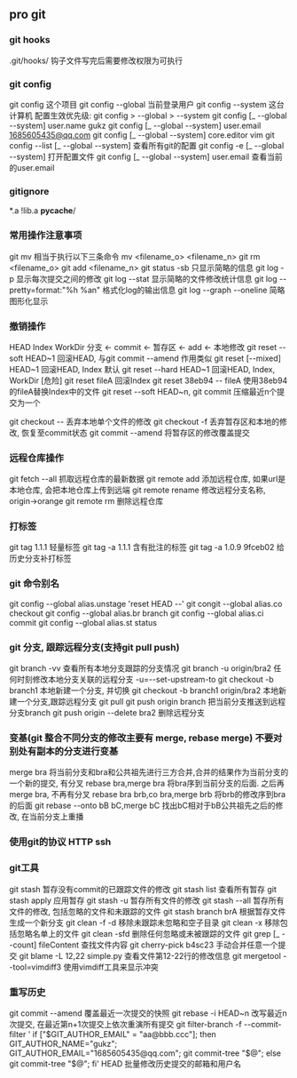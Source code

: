 ## pro git
### git hooks
.git/hooks/ 钩子文件写完后需要修改权限为可执行 
### git config
git config            这个项目
git config --global   当前登录用户
git config --system   这台计算机
配置生效优先级:  git config > --global > --system
git config [_ --global --system] user.name gukz
git config [_ --global --system] user.email 1685605435@qq.com
git config [_ --global --system] core.editor vim
git config --list [_ --global --system]     查看所有git的配置
git config -e [_ --global --system]         打开配置文件
git config [_ --global --system] user.email 查看当前的user.email
### gitignore
*.a
!lib.a
__pycache__/
### 常用操作注意事项
git mv <filename>            相当于执行以下三条命令
    mv <filename_o> <filename_n>
    git rm <filename_o>
    git add <filename_n>
git status -sb               只显示简略的信息
git log -p                   显示每次提交之间的修改
git log --stat               显示简略的文件修改统计信息
git log --pretty=format:"%h  %an" 格式化log的输出信息
git log --graph --oneline    简略图形化显示
### 撤销操作
  HEAD              Index            WorkDir
  分支 <- commit <- 暂存区 <- add <- 本地修改
git reset --soft HEAD~1      回滚HEAD, 与git commit --amend 作用类似
git reset [--mixed] HEAD~1   回滚HEAD, Index 默认
git reset --hard HEAD~1      回滚HEAD, Index, WorkDir [危险]
git reset fileA              回滚Index
git reset 38eb94 -- fileA    使用38eb94的fileA替换Index中的文件
git reset --soft HEAD~n, git commit 压缩最近n个提交为一个

git checkout -- <filename>   丢弃本地单个文件的修改
git checkout -f              丢弃暂存区和本地的修改, 恢复至commit状态
git commit --amend           将暂存区的修改覆盖提交
### 远程仓库操作
git fetch --all              抓取远程仓库的最新数据
git remote add <shortname default=origin> <url> 添加远程仓库, 如果url是本地仓库, 会把本地仓库上传到远端
git remote rename <name1> <name2> 修改远程分支名称, origin->orange
git remote rm <name> 删除远程仓库
### 打标签
git tag 1.1.1                轻量标签
git tag -a 1.1.1             含有批注的标签
git tag -a 1.0.9 9fceb02     给历史分支补打标签
### git 命令别名
git config --global alias.unstage 'reset HEAD --' 
git congit --global alias.co checkout
git config --global alias.br branch
git config --global alias.ci commit 
git config --global alias.st status
### git 分支, 跟踪远程分支(支持git pull push)
git branch -vv               查看所有本地分支跟踪的分支情况
git branch -u origin/bra2    任何时刻修改本地分支关联的远程分支 -u=--set-upstream-to
git checkout -b branch1      本地新建一个分支, 并切换
git checkout -b branch1 origin/bra2 本地新建一个分支,跟踪远程分支 git pull
git push origin branch       把当前分支推送到远程分支branch
git push origin --delete bra2 删除远程分支
### 变基(git 整合不同分支的修改主要有 merge, rebase merge) 不要对别处有副本的分支进行变基
merge bra 将当前分支和bra和公共祖先进行三方合并,合并的结果作为当前分支的一个新的提交, 有分叉
rebase bra,merge bra                  将bra序到当前分支的后面. 之后再merge bra, 不再有分叉
rebase bra brb,co bra,merge brb       将brb的修改序到bra的后面
git rebase --onto bB bC,merge bC   找出bC相对于bB公共祖先之后的修改, 在当前分支上重播
### 使用git的协议 HTTP ssh

### git工具
git stash                        暂存没有commit的已跟踪文件的修改
git stash list                   查看所有暂存
git stash apply                  应用暂存
git stash -u                     暂存所有文件的修改
git stash --all                  暂存所有文件的修改, 包括忽略的文件和未跟踪的文件
git stash branch brA             根据暂存文件生成一个新分支
git clean -f -d                  移除未跟踪未忽略和空子目录
git clean -x                     移除包括忽略名单上的文件
git clean -sfd                   删除任何忽略或未被跟踪的文件
git grep [_ --count] fileContent 查找文件内容 
git cherry-pick b4sc23           手动合并任意一个提交
git blame -L 12,22 simple.py     查看文件第12-22行的修改信息
git mergetool --tool=vimdiff3    使用vimdiff工具来显示冲突
### 重写历史
git commit --amend               覆盖最近一次提交的快照
git rebase -i HEAD~n   改写最近n次提交, 在最近第n+1次提交上依次重演所有提交
git filter-branch -f --commit-filter '
    if ["$GIT_AUTHOR_EMAIL" = "aa@bbb.ccc"];
    then
        GIT_AUTHOR_NAME="gukz";
        GIT_AUTHOR_EMAIL="1685605435@qq.com";
        git commit-tree "$@";
    else
        git commit-tree "$@";
    fi' HEAD                           批量修改历史提交的邮箱和用户名
